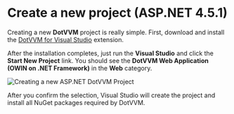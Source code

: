 # Create a new project (ASP.NET 4.5.1)

Creating a new **DotVVM** project is really simple. First, download and install the [DotVVM for Visual Studio](https://www.dotvvm.com/products/dotvvm-for-visual-studio-extension) extension.

After the installation completes, just run the **Visual Studio** and click the **Start New Project** link.
You should see the **DotVVM Web Application (OWIN on .NET Framework)** in the **Web** category.

<img src="{imageDir}how-to-start-dotnet-451_img1.png" alt="Creating a new ASP.NET DotVVM Project" />



After you confirm the selection, Visual Studio will create the project and install all NuGet packages required by DotVVM.
